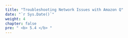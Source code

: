 ```yaml
---
title: "Troubleshooting Network Issues with Amazon Q"
date: "`r Sys.Date()`"
weight: 4
chapter: false
pre: " <b> 5.4 </b> "
---
```


